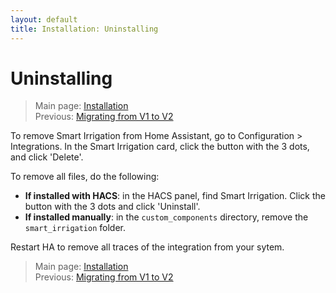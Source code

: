 ```yaml
---
layout: default
title: Installation: Uninstalling
---
```

# Uninstalling

> Main page: [Installation](installation.md)<br/>
> Previous: [Migrating from V1 to V2](installation-migration.md)

To remove Smart Irrigation from Home Assistant, go to Configuration > Integrations. In the Smart Irrigation card, click the button with the 3 dots, and click 'Delete'.

To remove all files, do the following:
* **If installed with HACS**: in the HACS panel, find Smart Irrigation. Click the button with the 3 dots and click 'Uninstall'.
* **If installed manually**: in the `custom_components` directory, remove the `smart_irrigation` folder.

Restart HA to remove all traces of the integration from your sytem.

> Main page: [Installation](installation.md)<br/>
> Previous: [Migrating from V1 to V2](installation-migration.md)